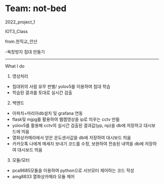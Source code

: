 # Team: not-bed

2022_project_1

IOT3_Class

from.한직교_안산

-욕창방지 침대 만들기  

----------------------------------------------
What I do

1. 영상처리
- 침대위의 사람 유무 판별/ yolov5를 이용하여 침대 학습
- 학습된 결과를 토대로 실시간 검출

2. 백엔드
- 아파치+마리아db설치 및 grafana 연동 
- flask및 mjpg를 활용하여 웹캠영상을 ip로 띄우는 cctv 만듦
- yolov5를 활용해 cctv의 실시간 검출된 결과값(yp, np)을 db에 저장하고 대시보드에 띄움
- 열화상카메라에서 얻은 온도센서값을 db에 저장하여 대시보드 띄움
- 카카오톡 나에게 메세지 보내기 코드를 수정, 보완하여 전송된 내역을 db에 저장하여 대시보드 띄움 

3. 모듈/모터
- pca9685모듈을 이용하여 python으로 서브모터 제어하는 코드 작성 
- amg8833 열화상카메라 모듈 제어
